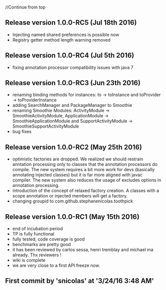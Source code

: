 //Continue from top

## Release version 1.0.0-RC5 (Jul 18th 2016)

* Injecting named shared preferences is possible now
* Registry getter method length warning removed

## Release version 1.0.0-RC4 (Jul 5th 2016)

* fixing annotation processor compatibility issues with java 7

## Release version 1.0.0-RC3 (Jun 23th 2016)

* renaming binding methods for instances: to -> toInstance and toProvider -> toProviderInstance
* adding SearchManager and PackageManager to Smoothie
* renaming Smoothie Modules: ActivityModule -> SmoothieActivityModule, ApplicationModule -> SmoothieApplicationModule
and SupportActivityModule -> SmoothieSupportActivityModule
* bug fixes

## Release version 1.0.0-RC2 (May 25th 2016)

* optimistic factories are dropped. We realized we should restrain anntation processing only to classes that 
the annotation processors do compile. The new system requires a bit more work for devs (basically annotating injected classes)
but it is far more aligned with javac compiler. The new system also reduces the usage of excludes options in annotation processing.
* introduction of the concept of relaxed factory creation. A classes with a scope annotation or injected members will get a factory.
* changing groupid to com.github.stephanenicolas.toothpick

## Release version 1.0.0-RC1 (May 15th 2016)

* end of incubation period
* TP is fully functional
* fully tested, code coverage is good
* benchmarks are pretty good
* it has been reviewed by carlos sessa, henri tremblay and michael ma already. Thx reviewers !
* wiki is complete
* we are very close to a first API freeze now.

## First commit by 'snicolas' at '3/24/16 3:48 AM'
